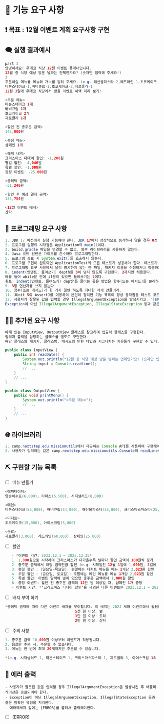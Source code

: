 # 🚀 기능 요구 사항    

## ❗ 목표 : 12월 이벤트 계획 요구사항 구현


## 🗨️ 실행 결과예시
```java
part 1
안녕하세요! 우테코 식당 12월 이벤트 플래너입니다.
12월 중 식당 예상 방문 날짜는 언제인가요? (숫자만 입력해 주세요!)
3
주문하실 메뉴를 메뉴와 개수를 알려 주세요. (e.g. 해산물파스타-2,레드와인-1,초코케이크-1)
티본스테이크-1,바비큐립-1,초코케이크-2,제로콜라-1
12월 3일에 우테코 식당에서 받을 이벤트 혜택 미리 보기!

<주문 메뉴>
티본스테이크 1개
바비큐립 1개
초코케이크 2개
제로콜라 1개

<할인 전 총주문 금액>
142,000원

<증정 메뉴>
샴페인 1개

<혜택 내역>
크리스마스 디데이 할인: -1,200원
평일 할인: -4,046원
특별 할인: -1,000원 
증정 이벤트: -25,000원

<총혜택 금액>
-31,246원

<할인 후 예상 결제 금액>
135,754원

<12월 이벤트 배지>
산타
```

## 🎯 프로그래밍 요구 사항
```java
1. JDK 17 버전에서 실행 가능해야 한다. JDK 17에서 정상적으로 동작하지 않을 경우 0점 처리한다.
2. 프로그램 실행의 시작점은 Application의 main()이다.
3. build.gradle 파일을 변경할 수 없고, 외부 라이브러리를 사용하지 않는다.
4. Java 코드 컨벤션 가이드를 준수하며 프로그래밍한다.
5. 프로그램 종료 시 System.exit()를 호출하지 않는다.
6. 프로그램 구현이 완료되면 ApplicationTest의 모든 테스트가 성공해야 한다. 테스트가 실패할 경우 0점 처리한다.
7. 프로그래밍 요구 사항에서 달리 명시하지 않는 한 파일, 패키지 이름을 수정하거나 이동하지 않는다.
8. indent(인덴트, 들여쓰기) depth를 3이 넘지 않도록 구현한다. 2까지만 허용한다.
예를 들어 while문 안에 if문이 있으면 들여쓰기는 2이다.
힌트: indent(인덴트, 들여쓰기) depth를 줄이는 좋은 방법은 함수(또는 메서드)를 분리하면 된다.
9. 3항 연산자를 쓰지 않는다.
10. 함수(또는 메서드)가 한 가지 일만 하도록 최대한 작게 만들어라.
11. JUnit 5와 AssertJ를 이용하여 본인이 정리한 기능 목록이 정상 동작함을 테스트 코드로 확인한다.
12. 사용자가 잘못된 값을 입력할 경우 IllegalArgumentException를 발생시키고, "[ERROR]"로 시작하는 에러 메시지를 출력 후 그 부분부터 입력을 다시 받는다.
Exception이 아닌 IllegalArgumentException, IllegalStateException 등과 같은 명확한 유형을 처리한다.
```

## 🤦‍♂ ️추가된 요구 사항

```java
아래 있는 InputView, OutputView 클래스를 참고하여 입출력 클래스를 구현한다.
입력과 출력을 담당하는 클래스를 별도로 구현한다.
해당 클래스의 패키지, 클래스명, 메서드의 반환 타입과 시그니처는 자유롭게 구현할 수 있다.
```

```java
public class InputView {
    public int readDate() {
        System.out.println("12월 중 식당 예상 방문 날짜는 언제인가요? (숫자만 입력해 주세요!)");
        String input = Console.readLine();    
        // ...
    }
    // ...
}
```

```java
public class OutputView {
    public void printMenu() {
        System.out.println("<주문 메뉴>");
        // ...
    }
    // ...
}
```


## 🌐 라이브러리
```java
1. camp.nextstep.edu.missionutils에서 제공하는 Console API를 사용하여 구현해야 한다.
2. 사용자가 입력하는 값은 camp.nextstep.edu.missionutils.Console의 readLine()을 활용한다.
```

## ⛏️ 구현할 기능 목록

- [ ] 메뉴 만들기

```java
<애피타이저>
양송이수프(6,000), 타파스(5,500), 시저샐러드(8,000)

<메인>
티본스테이크(55,000), 바비큐립(54,000), 해산물파스타(35,000), 크리스마스파스타(25,000)

<디저트>
초코케이크(15,000), 아이스크림(5,000)

<음료>
제로콜라(3,000), 레드와인(60,000), 샴페인(25,000)
```

- [ ] 할인 

 ```java
    - *이벤트 기간: 2023.12.1 ~ 2023.12.25* 
    1. 1,000원으로 시작하여 크리스마스가 다가올수록 날마다 할인 금액이 100원씩 증가
    2. 총주문 금액에서 해당 금액만큼 할인 (e.g. 시작일인 12월 1일에 1,000원, 2일에 1,100원, ..., 25일엔 3,400원 할인)
    3. 평일 할인 : (일요일~목요일): 평일에는 디저트 메뉴를 메뉴 1개당 2,023원 할인
    4. 주말 할인 : (금요일, 토요일): 주말에는 메인 메뉴를 메뉴 1개당 2,023원 할인
    5. 특별 할인: 이벤트 달력에 별이 있으면 총주문 금액에서 1,000원 할인
    6. 증정 이벤트: 할인 전 총주문 금액이 12만 원 이상일 때, 샴페인 1개 증정
    - 이벤트 기간: *'크리스마스 디데이 할인'을 제외한 다른 이벤트는 2023.12.1 ~ 2023.12.31 동안 적용* 
```

- [ ] 배지 부여 하기
```java
*총혜택 금액에 따라 다른 이벤트 배지를 부여합니다. 이 배지는 2024 새해 이벤트에서 활용할 예정입니다. 배지에 따라 새해 이벤트 참여 시, 각각 다른 새해 선물을 증정할 예정입니다.*
                                5천 원 이상: 별
                                1만 원 이상: 트리
                                2만 원 이상: 산타
```

- [ ] 주의 사항
```java
1. 총주문 금액 10,000원 이상부터 이벤트가 적용됩니다.
2. 음료만 주문 시, 주문할 수 없습니다.
3. 메뉴는 한 번에 최대 20개까지만 주문할 수 있습니다.
        
*(e.g. 시저샐러드-1, 티본스테이크-1, 크리스마스파스타-1, 제로콜라-3, 아이스크림-1의 총개수는 7개)*
```

## 🤬 에러 출력
    - 사용자가 잘못된 값을 입력할 경우 IllegalArgumentException을 발생시킨 후 애플리케이션은 종료되어야 한다.
    - Exception이 아닌 IllegalArgumentException, IllegalStateException 등과 같은 명확한 유형을 처리한다.
    - 에러메세지 앞에는 [ERROR]를 붙혀서 출력해야한다.

- [ ] [ERROR] 
